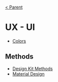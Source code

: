 [< Parent](../Readme.md)

# UX - UI

- [Colors](./colors.md)

## Methods

- [Design Kit Methods](http://www.designkit.org/methods)
- [Material Design](https://material.io/design/)
